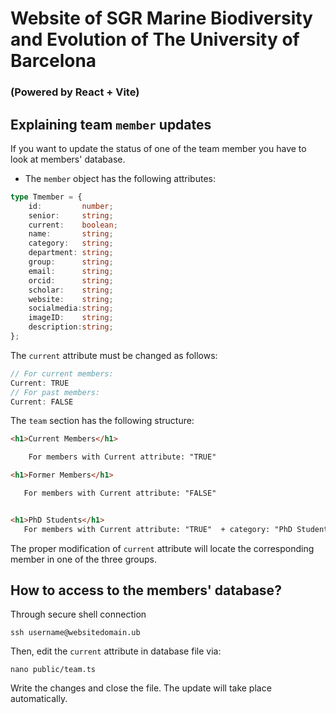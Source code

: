 # Website of SGR Marine Biodiversity and Evolution of The University of Barcelona
### (Powered by React + Vite)


## Explaining team `member` updates

If you want to update the status of one of the team member you have to look at members' database.

- The `member` object has the following attributes:
```ts
type Tmember = {
    id:         number;
    senior:     string;
    current:    boolean;
    name:       string;
    category:   string;
    department: string;
    group:      string;
    email:      string;
    orcid:      string;
    scholar:    string;
    website:    string;
    socialmedia:string;
    imageID:    string;
    description:string;
};
```
The `current` attribute must be changed as follows:

```ts
// For current members:
Current: TRUE  
// For past members:
Current: FALSE
```
The `team` section has the following structure:
```html
<h1>Current Members</h1>

    For members with Current attribute: "TRUE"

<h1>Former Members</h1>   

   For members with Current attribute: "FALSE"


<h1>PhD Students</h1>   
   For members with Current attribute: "TRUE"  + category: "PhD Student"

```
The proper modification of `current` attribute will locate the corresponding member in one of the three groups.

## How to access to the members' database?
Through secure shell connection
```shell
ssh username@websitedomain.ub 
```
Then, edit the `current` attribute in database file via:
```shell
nano public/team.ts            
```
Write the changes and close the file. The update will take place automatically.
